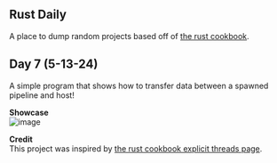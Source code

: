 ## Rust Daily
A place to dump random projects based off of [the rust cookbook](https://rust-lang-nursery.github.io/rust-cookbook/).  

## Day 7 (5-13-24)
A simple program that shows how to transfer data between a spawned pipeline and host!  

**Showcase**  
![image](https://github.com/sstock2005/rust-daily/assets/144393153/b7886809-b6d0-4606-9310-93206ead68eb)


**Credit**  
This project was inspired by [the rust cookbook explicit threads page](https://rust-lang-nursery.github.io/rust-cookbook/concurrency/threads.html#pass-data-between-two-threads).
